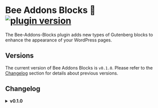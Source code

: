 # Bee Addons Blocks 🐝 [![plugin version](https://img.shields.io/badge/version-v0.1.0-color.svg)](https://github.com/Loubal70/bee-addons-blocks/releases/latest)

The Bee-Addons-Blocks plugin adds new types of Gutenberg blocks to enhance the appearance of your WordPress pages.

## Versions

The current version of Bee Addons Blocks is `v0.1.0`. Please refer to the [Changelog](#changelog) section for details about previous versions.

## Changelog

<details>
<summary><strong>v0.1.0</strong></summary>
<p>

- Add Curvy Block (beta)

</p>
</details>

